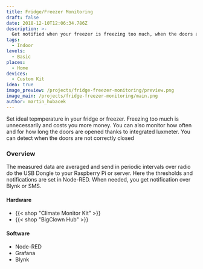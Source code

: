 ```yaml
---
title: Fridge/Freezer Monitoring
draft: false
date: 2018-12-10T12:06:34.786Z
description: >-
  Get notified when your freezer is freezing too much, when the doors are left opened for a long time or when it broke down or electricity is cut off.
tags:
  - Indoor
levels:
  - Basic
places:
  - Home
devices:
  - Custom Kit
idea: true
image_preview: /projects/fridge-freezer-monitoring/preview.png
image_main: /projects/fridge-freezer-monitoring/main.png
author: martin_hubacek
---
```


Set ideal tepmperature in your fridge or freezer. Freezing too much is unnecessarily and costs you more money. You can also monitor how often and for how long the doors are opened thanks to integrated luxmeter. You can detect when the doors are not correctly closed

### Overview

The measured data are averaged and send in periodic intervals over radio do the USB Dongle to your Raspberry Pi or server. Here the thresholds and notifications are set in Node-RED. When needed, you get notification over Blynk or SMS.

#### Hardware

* {{< shop "Climate Monitor Kit" >}}
* {{< shop "BigClown Hub" >}}

#### Software

* Node-RED
* Grafana
* Blynk
